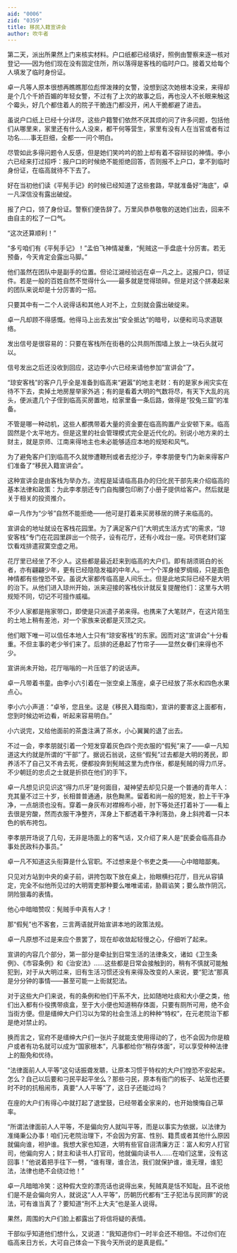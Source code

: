 ```yaml
---
aid: "0006"
zid: "0359"
title: 移民入籍宣讲会
author: 吹牛者
---
```


第二天，派出所果然上门来核实材料。户口纸都已经填好，照例由警察来逐一核对登记——因为他们现在没有固定住所，所以落得是客栈的临时户口。接着又给每个人填发了临时身份证。

卓一凡等人原本很想再瞧瞧那位彪悍泼辣的女警，没想到这次她根本没来，来得却是个几个千娇百媚的年轻女警，不过有了上次的故事之后，再也没人不长眼来触这个霉头，好几个都住着人的院子干脆连门都没开，闲人干脆都避了进去。

虽说户口纸上已经十分详尽，这些户籍警们依然不厌其烦的问了许多问题，包括他们从哪里来，家里还有什么人没来，都干何等营生，家里有没有人在当官或者有过功名……事无巨细，全都一一问个明白。

尽管如此多得问题令人反感，但是她们笑吟吟的脸上却有着不容辩驳的神情。李小六已经来打过招呼：报户口的时候绝不能拒绝回答，否则报不上户口，拿不到临时身份证，在临高就待不下去了。

好在当初他们读《平髡手记》的时候已经知道了这些套路，早就准备好“海底”，卓一凡深信没有露出破绽。

报了户口，领了身份证。警察们便告辞了。万里风恭恭敬敬的送她们出去，回来不由自主的松了一口气。

“这次还算顺利！”

“多亏咱们有《平髡手记》！”孟伯飞神情凝重，“髡贼这一手盘底十分厉害。若无预备，今天肯定会露出马脚。”

他们虽然在团队中是副手的位置。但论江湖经验远在卓一凡之上。这报户口，领证件。若是一般的百姓自然不觉得什么——最多就是觉得琐碎。但是对这个拼凑起来的团队来说却是十分厉害的一招。

只要其中有一二个人说得话和其他人对不上，立刻就会露出破绽来。

卓一凡却顾不得感慨。他得马上出去发出“安全抵达”的暗号，以便和司马求道联络。

发出信号是很容易的：只要在客栈所在街巷的公共厕所围墙上放上一块石头就可以。

信号发出之后还没收到回应，这边李小六已经来请他参加“宣讲会”了。

“琼安客栈”的客户几乎全是准备到临高来“避嚣”的地主老财：有的是家乡闹灾实在待不下去，卖掉土地房屋举家外逃；有的是看着大明的气数将尽，有天下大乱的兆头，便派遣几个子侄到临高买房置地，给家里备一条后路，做得是“狡兔三窟”的准备。

不管是哪一种动机，这些人都携带着大量的资金要在临高购置产业安顿下来。临高固然是个太平地方。但是这里的社会管理模式完全是近代化的。别说小地方来的土财主，就是京师、江南来得地主也未必能够适应本地的规矩和风气。

为了避免客户们到临高不久就惨遭鞭刑或者去挖沙子，李孝朋便专门为新来得客户们准备了“移民入籍宣讲会”。

这种宣讲会是由客栈为举办方。流程是延请临高县办的归化民干部先来介绍临高的基本法律和政策：为此李孝朋还专门自掏腰包印刷了小册子提供给客户。然后就是关于相关的投资推介。

卓一凡作为“少爷”自然不能拒绝——他可是打着来买房移居的牌子来临高的。

宣讲会的地址就设在客栈花园里。为了满足客户们“大明式生活方式”的需求，“琼安客栈”专门在花园里辟出一个院子，设有花厅，还有小戏台一座。可供老财们宴饮看戏排遣寂寞空虚之用。

花厅里已经坐了不少人。这些都是最近赶来到临高的大户们。即有胡须斑白的长者，亦有翩翩少年，更有已经隐隐发福的中年人。一个个浑身绫罗绸缎，只是面色神情都有些惶恐不安。虽说大家都传临高是人间乐土。但是此地实际已经不是大明的治下。从他们进入琼州开始，派来迎接的客栈伙计就反复提醒他们：这里与大明规矩不同，切记不可擅作威福。

不少人家都是拖家带口，即使是只派遣子弟来得。也携来了大笔财产，在这片陌生的土地上稍有差池，对一个家族来说都是灭顶之灾。

他们眼下唯一可以信任本地人士只有“琼安客栈”的东家。因而对这“宣讲会”十分看重。不但主事的老少爷们来了。后排的还悬起了竹帘子——显然女眷们来得也不少。

宣讲尚未开始，花厅嗡嗡的一片压低了的说话声。

卓一凡带着书童。由李小六引着在一张空桌上落座，桌子已经放了茶水和四色水果点心。

李小六小声道：“卓爷，您且坐。这是《移民入籍指南》，宣讲的要害这上面都有，您到时候边听边看，听起来容易明白。”

小六说完，又给他面前的茶盏注满了茶水，小心翼翼的退了出去。

不过一会，李孝朋就引着一个短发穿着灰色四个兜衣服的“假髡”来了——卓一凡知道这大约就是所谓的“干部”了。据说石翁说，这些“假髡”过去都是大明的莠民，即养活不了自己又不肯去死，便都投奔到髡贼这里为虎作伥，都是髡贼的得力爪牙。不少朝廷的忠贞之士就是折损在他们的手下。

卓一凡想见识见识这“得力爪牙”是何面目，凝神望去却见只是一个普通的青年人：充其量不过三十岁，长相普普通通，肤色黝黑。留着和尚一般的短发，脸上干干净净，一点胡须也没有。穿着一身灰布对襟棉布小褂，肘下等处还打着补丁——看上去很是穷酸，然而衣服干净整齐，浑身上下都透着干净利落劲，身上斜挎着一只本色的帆布挎包。

李孝朋开场说了几句，无非是场面上的客气话，又介绍了来人是“民委会临高县办事处民政科办事员。”

卓一凡不知道这头衔算是什么官职。不过想来是个书吏之类——心中暗暗鄙夷。

只见对方站到中央的桌子前，讲挎包取下放在桌上，抬眼横扫花厅，目光从容镇定，完全不似他所见过的大明胥吏那种要么唯唯诺诺，胁肩谄笑；要么故作阴沉，阴险狠毒的表情。

他心中暗暗赞叹：髡贼手中真有人才！

那“假髡”也不客套，三言两语就开始宣讲本地的政策法规。

卓一凡原想不过是来应个景罢了，现在却收敛起轻慢之心，仔细听了起来。

宣讲的内容几个部分，第一部分是牵扯到日常生活的法律条文，诸如《卫生条例》、《市容条例》和《治安法》……这些都是日常会接触到的，稍有不慎就可能触犯到，对于从大明过来，旧有生活习惯还没有来得及改变的人来说，要“犯法”那真是分分钟的事情——甚至可能一上街就犯法。

对于这些大户们来说，有的条例和他们干系不大，比如随地吐痰和大小便之类，他们出入都有仆役携带痰盒，至于大小便也知道稍存体面，只要有厕所可用，绝不会当街方便。但是缙绅大户们习以为常的社会生活上的种种“特权”，在元老院治下都是绝对禁止的。

换而言之，官府不是缙绅大户们一张片子就能支使用得动的了，也不会因为你是粮户或者有功名就可以成为“国家根本”，凡事都给你“稍存体面”，可以享受种种法律上的豁免和优待。

“法律面前人人平等”这句话振聋发聩，让原本习惯于特权的大户们惶恐不安起来。怎么？自己以后要和刁民平起平坐么？那些刁民，原本有衙门的板子、站笼也还要时不时的抗租闹市，真要“人人平等”了，这日子还能过吗？

在座的大户们有得心中就打起了退堂鼓，已经带着全家来的，也开始懊悔自己草率。

“所谓法律面前人人平等，不是偏向穷人就叫平等，而是以事实为依据，以法律为准绳秉公办事！咱们元老院治理下，不会因为穷富、性别、籍贯或者其他什么原因就偏向谁，袒护谁。我想大家也知道，大明有些官自诩清廉方正：富人和穷人打官司，他偏向穷人；财主和读书人打官司，他就偏向读书人……在咱们这里，没有这回事！”他说着把手往下一劈，“谁有理，谁合法，我们就保护谁，谁无理，谁犯法，法律也绝不会绕过他！”

卓一凡暗暗冷笑：这种假大空的漂亮话也说得出来，髡贼真是恬不知耻。且不说他们是不是会偏向穷人，就说这“人人平等”，历朝历代都有“王子犯法与民同罪”的说法，可有谁当真了？要知道“刑不上大夫”也是圣人说得。

果然，周围的大户们脸上都露出了将信将疑的表情。

干部似乎知道他们想什么，又说道：“我知道你们一时半会还不相信。不过你们在临高来日方长，大可自己体会一下我今天所说的是真是假。”

